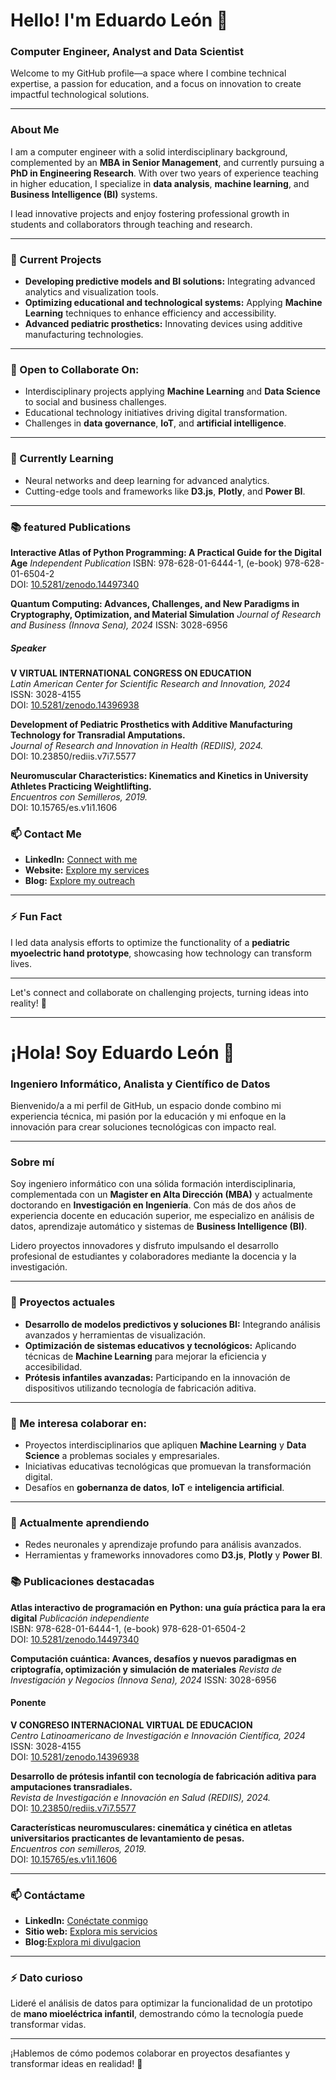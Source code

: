 # Hello! I'm Eduardo León 👋  
### Computer Engineer, Analyst and Data Scientist  

Welcome to my GitHub profile—a space where I combine technical expertise, a passion for education, and a focus on innovation to create impactful technological solutions.

---

### About Me  
I am a computer engineer with a solid interdisciplinary background, complemented by an **MBA in Senior Management**, and currently pursuing a **PhD in Engineering Research**. With over two years of experience teaching in higher education, I specialize in **data analysis**, **machine learning**, and **Business Intelligence (BI)** systems.  

I lead innovative projects and enjoy fostering professional growth in students and collaborators through teaching and research.

---

### 🔭 Current Projects  
- **Developing predictive models and BI solutions:** Integrating advanced analytics and visualization tools.  
- **Optimizing educational and technological systems:** Applying **Machine Learning** techniques to enhance efficiency and accessibility.  
- **Advanced pediatric prosthetics:** Innovating devices using additive manufacturing technologies.  

---

### 👯 Open to Collaborate On:  
- Interdisciplinary projects applying **Machine Learning** and **Data Science** to social and business challenges.  
- Educational technology initiatives driving digital transformation.  
- Challenges in **data governance**, **IoT**, and **artificial intelligence**.  

---

### 🌱 Currently Learning  
- Neural networks and deep learning for advanced analytics.  
- Cutting-edge tools and frameworks like **D3.js**, **Plotly**, and **Power BI**.  

---

### 📚 featured Publications  

**Interactive Atlas of Python Programming: A Practical Guide for the Digital Age**
*Independent Publication* 
ISBN: 978-628-01-6444-1, (e-book) 978-628-01-6504-2  
DOI: [10.5281/zenodo.14497340](https://doi.org/10.5281/zenodo.14497340)


**Quantum Computing: Advances, Challenges, and New Paradigms in Cryptography, Optimization, and Material Simulation**
*Journal of Research and Business (Innova Sena), 2024*
ISSN: 3028-6956


##### Speaker
**V VIRTUAL INTERNATIONAL CONGRESS ON EDUCATION**  
*Latin American Center for Scientific Research and Innovation, 2024*  
ISSN: 3028-4155  
DOI: [10.5281/zenodo.14396938](https://doi.org/10.5281/zenodo.14396938)


**Development of Pediatric Prosthetics with Additive Manufacturing Technology for Transradial Amputations.**  
*Journal of Research and Innovation in Health (REDIIS), 2024.*  
DOI: 10.23850/rediis.v7i7.5577  

**Neuromuscular Characteristics: Kinematics and Kinetics in University Athletes Practicing Weightlifting.**  
*Encuentros con Semilleros, 2019.*  
DOI: 10.15765/es.v1i1.1606  


### 📫 Contact Me  
- **LinkedIn:** [Connect with me](https://www.linkedin.com/in/mbaeduleon/)
- **Website:** [Explore my services](www.nexatech.org)
- **Blog:** [Explore my outreach](https://cienciatecnologiayfuturo.blogspot.com/p/acerca-de.html) 

---

### ⚡ Fun Fact  
I led data analysis efforts to optimize the functionality of a **pediatric myoelectric hand prototype**, showcasing how technology can transform lives.

---

Let's connect and collaborate on challenging projects, turning ideas into reality! 🚀



________________________________________________________________________________________________________________________________________________________

# ¡Hola! Soy Eduardo León 👋  
### Ingeniero Informático, Analista y Científico de Datos  

Bienvenido/a a mi perfil de GitHub, un espacio donde combino mi experiencia técnica, mi pasión por la educación y mi enfoque en la innovación para crear soluciones tecnológicas con impacto real.

---

### Sobre mí  
Soy ingeniero informático con una sólida formación interdisciplinaria, complementada con un **Magister en Alta Dirección (MBA)** y actualmente doctorando en **Investigación en Ingeniería**. Con más de dos años de experiencia docente en educación superior, me especializo en análisis de datos, aprendizaje automático y sistemas de **Business Intelligence (BI)**.  

Lidero proyectos innovadores y disfruto impulsando el desarrollo profesional de estudiantes y colaboradores mediante la docencia y la investigación.

---

### 🔭 Proyectos actuales  
- **Desarrollo de modelos predictivos y soluciones BI:** Integrando análisis avanzados y herramientas de visualización.  
- **Optimización de sistemas educativos y tecnológicos:** Aplicando técnicas de **Machine Learning** para mejorar la eficiencia y accesibilidad.  
- **Prótesis infantiles avanzadas:** Participando en la innovación de dispositivos utilizando tecnología de fabricación aditiva.  

---

### 👯 Me interesa colaborar en:  
- Proyectos interdisciplinarios que apliquen **Machine Learning** y **Data Science** a problemas sociales y empresariales.  
- Iniciativas educativas tecnológicas que promuevan la transformación digital.  
- Desafíos en **gobernanza de datos**, **IoT** e **inteligencia artificial**.  

---

### 🌱 Actualmente aprendiendo  
- Redes neuronales y aprendizaje profundo para análisis avanzados.  
- Herramientas y frameworks innovadores como **D3.js**, **Plotly** y **Power BI**.  


### 📚 Publicaciones destacadas  
**Atlas interactivo de programación en Python: una guía práctica para la era digital**
*Publicación independiente*  
ISBN: 978-628-01-6444-1, (e-book) 978-628-01-6504-2  
DOI: [10.5281/zenodo.14497340](https://doi.org/10.5281/zenodo.14497340)


**Computación cuántica: Avances, desafíos y nuevos paradigmas en criptografía, optimización y simulación de materiales**
*Revista de Investigación y Negocios (Innova Sena), 2024* 
ISSN: 3028-6956


#### Ponente
**V CONGRESO INTERNACIONAL VIRTUAL DE EDUCACION**  
*Centro Latinoamericano de Investigación e Innovación Científica, 2024*
ISSN: 3028-4155  
DOI: [10.5281/zenodo.14396938](https://doi.org/10.5281/zenodo.14396938)


**Desarrollo de prótesis infantil con tecnología de fabricación aditiva para amputaciones transradiales.**  
*Revista de Investigación e Innovación en Salud (REDIIS), 2024.*  
DOI: [10.23850/rediis.v7i7.5577](https://doi.org/10.23850/rediis.v7i7.5577) 


**Características neuromusculares: cinemática y cinética en atletas universitarios practicantes de levantamiento de pesas.**  
*Encuentros con semilleros, 2019.*  
DOI: [10.15765/es.v1i1.1606](https://doi.org/10.15765/es.v1i1.1606)  

---

### 📫 Contáctame  
- **LinkedIn:** [Conéctate conmigo](https://www.linkedin.com/in/mbaeduleon/)  
- **Sitio web:** [Explora mis servicios](www.nexatech.org)
- **Blog:**[Explora mi divulgacion](https://cienciatecnologiayfuturo.blogspot.com/p/acerca-de.html) 

---

### ⚡ Dato curioso  
Lideré el análisis de datos para optimizar la funcionalidad de un prototipo de **mano mioeléctrica infantil**, demostrando cómo la tecnología puede transformar vidas.

---

¡Hablemos de cómo podemos colaborar en proyectos desafiantes y transformar ideas en realidad! 🚀


